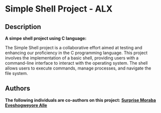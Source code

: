 # Simple Shell Project - ALX


## Description

**A simpe shell project using C language:**

The Simple Shell project is a collaborative effort aimed at testing and enhancing our proficiency in the C programming language. This project involves the implementation of a basic shell, providing users with a command-line interface to interact with the operating system. The shell allows users to execute commands, manage processes, and navigate the file system.


## Authors

**The following individuals are co-authors on this project:**
__[Surprise Moraba](https://github.com/sapiness)__
__[Eveshogweyore Alle](https://github.com/eveshogweyore)__
